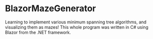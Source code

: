 # BlazorMazeGenerator

Learning to implement various minimum spanning tree algorithms, and visualizing them as mazes!
This whole program was written in C# using Blazor from the .NET framework.
